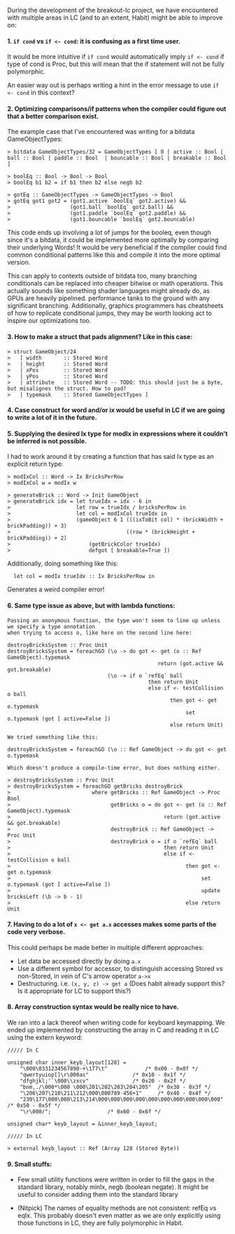 During the development of the breakout-lc project, we have encountered with multiple areas in LC (and to an extent, Habit) might be able to improve on:
 
####  1. `if cond` vs `if <- cond`: it is confusing as a first time user. 

It would be more intuitive if `if cond` would automatically imply `if <- cond` if type of cond is Proc, but this will mean that the if statement will not be fully polymorphic. 

An easier way out is perhaps writing a hint in the error message to use `if <- cond` in this context?


#### 2. Optimizing comparisons/if patterns when the compiler could figure out that a better comparison exist.

The example case that I've encountered was writing for a bitdata GameObjectTypes:

```
> bitdata GameObjectTypes/32 = GameObjectTypes [ 0 | active :: Bool | ball :: Bool | paddle :: Bool  | bouncable :: Bool | breakable :: Bool ]

> boolEq :: Bool -> Bool -> Bool
> boolEq b1 b2 = if b1 then b2 else negb b2

> gotEq :: GameObjectTypes -> GameObjectTypes -> Bool
> gotEq got1 got2 = (got1.active `boolEq` got2.active) &&
>                   (got1.ball `boolEq` got2.ball) &&
>                   (got1.paddle `boolEq` got2.paddle) &&
>                   (got1.bouncable `boolEq` got2.bouncable)
```
  
  This code ends up involving a lot of jumps for the booleq, even though since it's a bitdata, it could be implemented more optimally by comparing their underlying Words! It would be very beneficial if the compiler could find common conditional patterns like this and compile it into the more optimal version.
  
  This can apply to contexts outside of bitdata too, many branching conditionals can be replaced into cheaper bitwise or math operations. This actually sounds like something shader languages might already do, as GPUs are heavily pipelined. performance tanks to the ground with any significant branching. Additionally, graphics programmers has cheatsheets of how to replicate conditional jumps, they may be worth looking act to inspire our optimizations too.

#### 3. How to make a struct that pads alignment? Like in this case:

```
> struct GameObject/24
>   [ width       :: Stored Word
>   | height      :: Stored Word
>   | xPos        :: Stored Word
>   | yPos        :: Stored Word 
>   | attribute   :: Stored Word -- TODO: this should just be a byte, but misalignes the struct. How to pad?
>   | typemask    :: Stored GameObjectTypes ]
```
  
#### 4. Case construct for word and/or ix would be useful in LC if we are going to write a lot of it in the future.

  
#### 5. Supplying the desired Ix type for modIx in expressions where it couldn't be inferred is not possible. 

I had to work around it by creating a function that has said Ix type as an explicit return type:

```
> modIxCol :: Word -> Ix BricksPerRow
> modIxCol w = modIx w

> generateBrick :: Word -> Init GameObject
> generateBrick idx = let trueIdx = idx - 6 in
>                     let row = trueIdx / bricksPerRow in
>                     let col = modIxCol trueIdx in
>                     (gameObject 6 1 (((ixToBit col) * (brickWidth + brickPadding)) + 3) 
>                                     ((row * (brickHeight + brickPadding)) + 2) 
>       			      (getBrickColor trueIdx) 
>       			      defgot [ breakable=True ])
```
  

  Additionally, doing something like this:

```
  let col = modIx trueIdx :: Ix BricksPerRow in
```

  Generates a weird compiler error!
  

#### 6. Same type issue as above, but with lambda functions:

```
Passing an anonymous function, the type won't seem to line up unless we specify a type annotation 
when trying to access o, like here on the second line here:

destroyBricksSystem :: Proc Unit
destroyBricksSystem = foreachGO (\o -> do got <- get (o :: Ref GameObject).typemask
                                                return (got.active && got.breakable)
                                (\o -> if o `refEq` ball  
                                             then return Unit
                                             else if <- testCollision o ball
                                                    then got <- get o.typemask
                                                         set o.typemask (got [ active=False ])
                                                    else return Unit)

We tried something like this:

destroyBricksSystem = foreachGO (\o :: Ref GameObject -> do got <- get o.typemask

Which doesn't produce a compile-time error, but does nothing either.

> destroyBricksSystem :: Proc Unit
> destroyBricksSystem = foreachGO getBricks destroyBrick
>                          where getBricks :: Ref GameObject -> Proc Bool 
>                                getBricks o = do got <- get (o :: Ref GameObject).typemask
>                                                 return (got.active && got.breakable)
>                                destroyBrick :: Ref GameObject -> Proc Unit
>                                destroyBrick o = if o `refEq` ball  
>                                                 then return Unit
>                                                 else if <- testCollision o ball
>                                                        then got <- get o.typemask
>                                                             set o.typemask (got [ active=False ])
>                                                             update bricksLeft (\b -> b - 1)
>                                                        else return Unit

```

#### 7. Having to do a lot of `x <- get a.x` accesses makes some parts of the code very verbose. 

This could perhaps be made better in multiple different approaches:
- Let data be accessed directly by doing `a.x`
- Use a different symbol for accessor, to distinguish accessing Stored vs non-Stored, in vein of C's arrow operator `a->x`
- Destructuring. i.e. `(x, y, z) -> get a` (Does habit already support this? Is it appropriate for LC to support this?)
  

#### 8. Array construction syntax would be really nice to have. 


We ran into a lack thereof when writing code for keyboard keymapping. We ended up implemented by constructing the array in C and reading it in LC using the extern keyword:

```
///// In C

unsigned char inner_keyb_layout[128] =
	"\000\0331234567890-+\177\t"			/* 0x00 - 0x0f */
	"qwertyuiop[]\r\000as"				/* 0x10 - 0x1f */
	"dfghjkl;'`\000\\zxcv"				/* 0x20 - 0x2f */
	"bnm,./\000*\000 \000\201\202\203\204\205"	/* 0x30 - 0x3f */
	"\206\207\210\211\212\000\000789-456+1"		/* 0x40 - 0x4f */
	"230\177\000\000\213\214\000\000\000\000\000\000\000\000\000\000" /* 0x50 - 0x5f */
	"\r\000/";					/* 0x60 - 0x6f */

unsigned char* keyb_layout = &inner_keyb_layout;

///// In LC

> external keyb_layout :: Ref (Array 128 (Stored Byte))

```

#### 9. Small stuffs:

- Few small utility functions were written in order to fill the gaps in the standard library, notably minIx, negb (boolean negate). It might be useful to consider adding them into the standard library

- (Nitpick) The names of equality methods are not consistent: refEq vs eqIx. This probably doesn't even matter as we are only explicitly using those functions in LC, they are fully polymorphic in Habit.
